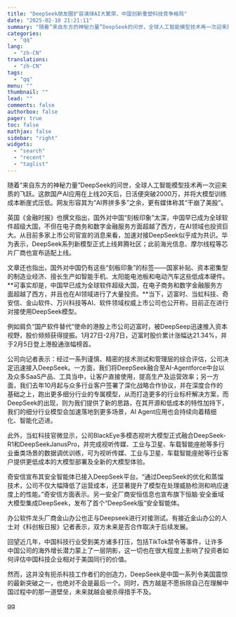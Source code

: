 ```yaml
---
title: "DeepSeek朋友圈扩容演绎AI大繁荣，中国创新重塑科技竞争格局"
date: "2025-02-10 21:21:11"
summary: "随着“来自东方的神秘力量”DeepSeek的问世，全球人工智能模型技术再一次迎来质的飞跃。这款国产A..."
categories:
  - "qq"
lang:
  - "zh-CN"
translations:
  - "zh-CN"
tags:
  - "qq"
menu: ""
thumbnail: ""
lead: ""
comments: false
authorbox: false
pager: true
toc: false
mathjax: false
sidebar: "right"
widgets:
  - "search"
  - "recent"
  - "taglist"
---
```


随着“来自东方的神秘力量”DeepSeek的问世，全球人工智能模型技术再一次迎来质的飞跃。这款国产AI应用在上线20天后，日活便突破2000万，并将大模型训练成本断崖式压低。网友形容其为“AI界拼多多”之余，更有媒体称其“干崩了美股”。

英国《金融时报》也撰文指出，国外对中国“刻板印象”太深，中国早已成为全球软件超级大国，不但在电子商务和数字金融服务方面超越了西方，在AI领域也投资巨大。从目前多家上市公司官宣的消息来看，加速对接DeepSeek似乎成为共识。华为表示，DeepSeek系列新模型正式上线昇腾社区；此前海光信息、摩尔线程等芯片厂商也宣布适配上线。

文章还也指出，国外对中国仍有这些“刻板印象”的标签——国家补贴、资本密集型的制造业经济、擅长生产如智能手机、太阳能电池板和电动汽车这些低成本硬件。**可事实却是，中国早已成为全球软件超级大国，在电子商务和数字金融服务方面超越了西方，并且也在AI领域进行了大量投资。**当下，迈富时、当虹科技、奇安信、金山软件、万兴科技等AI、软件领域权威上市公司也公开称，目前正在进行对接使用DeepSeek模型。

例如肩负“国产软件替代”使命的港股上市公司迈富时，被DeepSeep迅速推入资本视野，股价频频获得提振。1月27日-2月7日，迈富时股价累计涨幅达21.34%，并于2月5日登上港股通涨幅榜首。

公司向记者表示：经过一系列谨慎、精密的技术测试和管理层的综合评估，公司决定迅速接入DeepSeek。一方面，我们将DeepSeek融合至AI-Agentforce中台以及众多SaaS产品、工具当中，让客户直接使用，提高生产及运营效率；另一方面，我们去年10月起与众多行业客户签署了深化战略合作协议，并在深度合作的基础之上，跑出更多细分行业的专属模型，从而打造更多的行业标杆解决方案，而DeepSeek的出现，则为我们提供了新的思路，在其开源和低成本的特性加持下，我们的细分行业模型会加速落地到更多场景，AI Agent应用也会持续向着精细化、智能化迈进。

此外，当虹科技官微显示，公司BlackEye多模态视听大模型正式融合DeepSeek-R1和DeepSeekJanusPro，并完成视听传媒、工业与卫星、车载智能座舱等多行业垂类场景的数据调优训练，可为视听传媒、工业与卫星、车载智能座舱等行业客户提供更低成本的大模型部署及全新的大模型体验。

奇安信宣布其安全智能体已接入DeepSeek平台。“通过DeepSeek的优化和蒸馏技术，公司不仅大幅降低了运营成本，还显著提升了模型在处理威胁检测和响应速度上的性能。”奇安信方面表示。另一安全厂商安恒信息也宣布旗下恒脑·安全垂域大模型集成DeepSeek，发布了首个“DeepSeek版”安全智能体。

办公软件龙头厂商金山办公也正与Deepseek进行对接测试。有接近金山办公的人士对《科创板日报》记者表示，双方未来是否合作取决于后续发展。

回望近几年，中国科技行业受到美方诸多打压，包括TikTok禁令等事件，让许多中国公司的海外增长潜力蒙上了一层阴影，这一切也在很大程度上影响了投资者如何评估中国科技企业相对于美国同行的价值。

然而，这并没有扼杀科技工作者们的创造力，DeepSeek是中国一系列令美国震惊的最新突破之一，也绝对不会是最后一个。同时，西方越是不愿拆除自己在理解中国过程中的那一道壁垒，未来就越会被杀得措手不及。

[qq](https://new.qq.com/rain/a/20250210A08FVU00)
